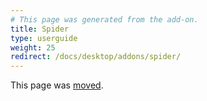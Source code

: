 ```yaml
---
# This page was generated from the add-on.
title: Spider
type: userguide
weight: 25
redirect: /docs/desktop/addons/spider/
---
```


This page was [moved](/docs/desktop/addons/spider/).
